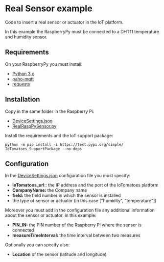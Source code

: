 # Real Sensor example

Code to insert a real sensor or actuator in the IoT platform.

In this example the RaspberryPy must be connected to a DHT11 temperature and humidity sensor.

## Requirements
On your RaspberryPy you must install:
- [Python 3.x](https://www.python.org/)
- [paho-mqtt](https://www.eclipse.org/paho/index.php?page=clients/python/index.php)
- [requests](https://requests.readthedocs.io/en/latest/#)

## Installation

Copy in the same folder in the Raspberry Pi:
- [DeviceSettings.json](DeviceSettings.json)
- [RealRaspPySensor.py](RealRaspPySensor.py)

Install the requirements and the IoT support package:

    python -m pip install -i https://test.pypi.org/simple/ IoTomatoes_SupportPackage --no-deps

## Configuration
In the [DeviceSettings.json](DeviceSettings.json) configuration file you must specify:
- **IoTomatoes_url:**: the IP address and the port of the IoTomatoes platform
- **CompanyName:** the Company name
- **field:** the field number in which the sensor is installed
- the type of sensor or actuator (in this case ["humidity", "temperature"])

Moreover you must add in the configuration file any additional information about the sensor or actuator. in this example:
- **PIN_IN:** the PIN number of the Raspberry Pi where the sensor is connected
- **measureTimeInterval:** the time interval between two measures

Optionally you can specify also:
- **Location** of the sensor (latitude and longitude)